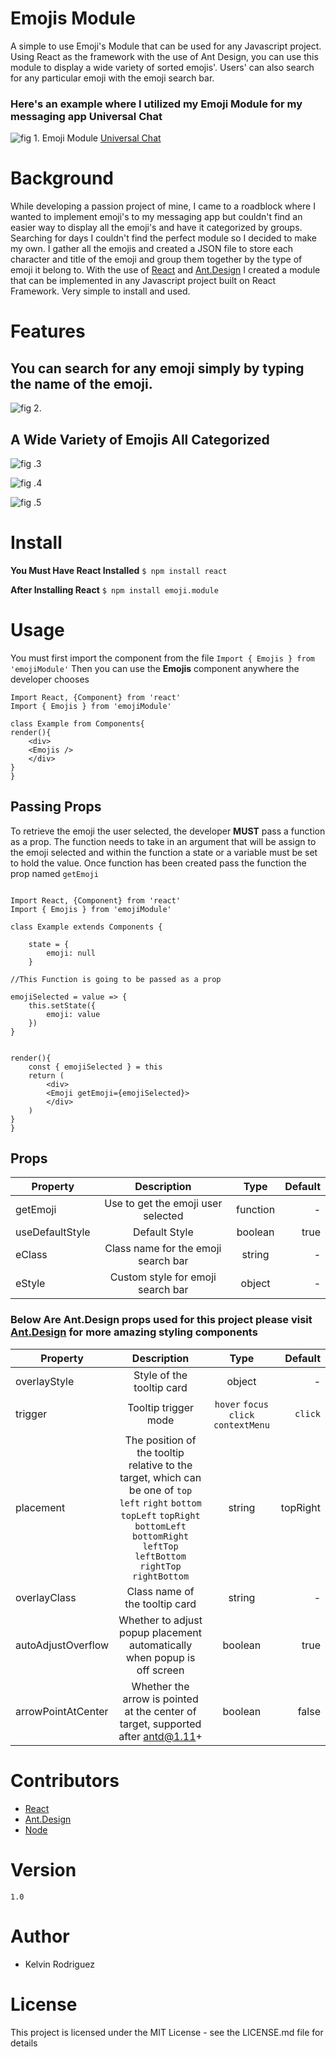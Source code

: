 # Emojis Module
A simple to use Emoji's Module that can be used for any Javascript project. Using React as the framework with the use of Ant Design, you can use this module to display a wide variety of sorted emojis'. Users' can also search for any particular emoji with the emoji search bar.

### Here's an example where I utilized my Emoji Module for my messaging app Universal Chat
![fig 1. Emoji Module](/ReadMeImg/emoji-display.png)
 [Universal Chat](https://uchat-universal.herokuapp.com/) 

# Background
While developing a passion project of mine, I came to a roadblock where I wanted to implement emoji's to my messaging app but couldn't find an easier way to display all the emoji's and have it categorized by groups. Searching for days I couldn't find the perfect module so I decided to make my own. I gather all the emojis and created a JSON file to store each character and title of the emoji and group them together by the type of emoji it belong to. With the use of  [React](https://reactjs.org/) and [Ant.Design](https://ant.design/) I created a module that can be implemented in any Javascript project built on React Framework. Very simple to install and used.


# Features
## You can search for any emoji simply by typing the name of the emoji.
![fig 2.](/ReadMeImg/emoji-search.png)

## A Wide Variety of Emojis All Categorized

![fig .3](/ReadMeImg/smiley_people.png)

![fig .4](/ReadMeImg/animals_nature.png)

![fig .5](/ReadMeImg/food_drinks.png)

# Install

**You Must Have React Installed**
```$ npm install react```

**After Installing React**
```$ npm install emoji.module```

# Usage

You must first import the component from the file
```Import { Emojis } from 'emojiModule'```
Then you can use the **Emojis** component anywhere the developer chooses

```
Import React, {Component} from 'react'
Import { Emojis } from 'emojiModule'

class Example from Components{
render(){
    <div>
    <Emojis />
    </div>
}
}

```

## Passing Props
To retrieve the emoji the user selected, the developer **MUST** pass a function as a prop. The function needs to take in an argument that will be assign to the emoji selected and within the function a state or a variable must be set to hold the value. Once function has been created pass the function the prop named 
``getEmoji``

``` 

Import React, {Component} from 'react'
Import { Emojis } from 'emojiModule'

class Example extends Components {
    
    state = {
        emoji: null
    }

//This Function is going to be passed as a prop

emojiSelected = value => {
    this.setState({
        emoji: value
    })
}


render(){
    const { emojiSelected } = this
    return (
        <div>
        <Emoji getEmoji={emojiSelected}>
        </div>
    )
} 
}

```

## Props
| Property      | Description   | Type  | Default |
| ------------- |:-------------:|:-----:|--------:|
| getEmoji     | Use to get the emoji user selected| function | - |
| useDefaultStyle     | Default Style      |   boolean | true |
| eClass | Class name for the emoji search bar    | string |-|
|eStyle| Custom style for emoji search bar|object|-|

### Below Are Ant.Design props used for this project please visit [Ant.Design](https://ant.design/) for more amazing styling components ###

| Property      | Description   | Type  | Default |
| ------------- |:-------------:|:-----:|--------:|
|overlayStyle|Style of the tooltip card|object|-|
|trigger|Tooltip trigger mode| `hover`  `focus`  `click`  `contextMenu` | `click` |
|placement|The position of the tooltip relative to the target, which can be one of `top` `left` `right` `bottom` `topLeft` `topRight` `bottomLeft` `bottomRight` `leftTop` `leftBottom` `rightTop` `rightBottom`|string|topRight|
|overlayClass|Class name of the tooltip card|string|-|
|autoAdjustOverflow|Whether to adjust popup placement automatically when popup is off screen|boolean|true|
|arrowPointAtCenter|Whether the arrow is pointed at the center of target, supported after antd@1.11+|boolean|false|


# Contributors
- [React](https://reactjs.org/) 
- [Ant.Design](https://ant.design/)
- [Node](https://nodejs.org/en/)

# Version
```1.0```

# Author
- Kelvin Rodriguez

# License
This project is licensed under the MIT License - see the LICENSE.md file for details